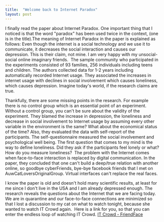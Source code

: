```yaml
---
title:  "Welcome back to Internet Paradox"
layout: post
---
```



I finally read the paper about Internet Paradox. One important thing that I noticed is that the word "paradox" has been used twice in the context, (one is in the title).The meaning of Internet Paradox in the paper is explained as follows: 
Even though the internet is a social technology and we use it to communicate, it decreases the social interaction and causes our depression. 
This is their claim, not mine. I am very happy with my unsocial-social online imaginary friends. 
The sample community who participated in the experiments consisted of 93 families, 256 individuals including teens and children. 
The authors collected data for 1-2 years including automatically recorded Internet usage. 
They associated the increases in internet usage with declines in social involvement which causes loneliness, which causes depression. Imagine today's world, if the research claims are true. 

Thankfully, there are some missing points in the research. For example there is no control group which is an essential point of an experiment. 
Without a control group, you can't be sure about the validity of the experiment. 
They blamed the increase in depression, the loneliness and decrease in social involvement to Internet usage by assuming every other variable in the environment is the same? 
What about the economical status of the time? Also, they evaluated the data with self-report of the participants. 
The self-questionnaire measured the social involvement and psychological well being. 
The first question that comes to my mind is the way to define loneliness. 
Did they ask if the participants feel lonely or what? How do you measure loneliness?  The problem with the Internet comes when face-to-face interaction 
is replaced by digital communication. In the paper, they concluded that one can't build 
a deep/true relation with another online, so goodbye cyberFriends, bye-bye facebook friends that I met on AuwCatLoversOriginalGroup. Virtual interfaces can't replace the real faces. 

I know the paper is old and doesn't hold many scientific results, at least for me since I don't live in the USA 
and I am already depressed enough. The research reveals the questions about the Internet that we are facing today. 
We are in quarantine and our face-to-face connections are minimized so that I lost a discussion to my cat on what to watch tonight, because she wanted to watch IT Crowd 
again.  Here is a link for you, so that you can enter the endless loop of watching IT Crowd. [IT Crowd - FriendFace](https://www.youtube.com/watch?v=j4o2PDwKdcA) 

     

